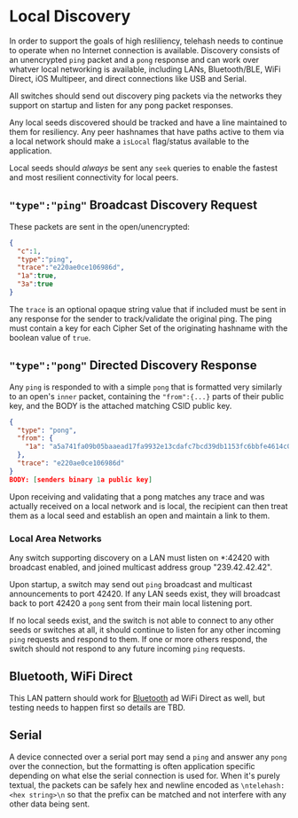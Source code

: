 Local Discovery
===============

In order to support the goals of high resliliency, telehash needs to continue to operate when no Internet connection is available.  Discovery consists of an unencrypted `ping` packet and a `pong` response and can work over whatver local networking is available, including LANs, Bluetooth/BLE, WiFi Direct, iOS Multipeer, and direct connections like USB and Serial.

All switches should send out discovery ping packets via the networks they support on startup and listen for any pong packet responses.

Any local seeds discovered should be tracked and have a line maintained to them for resiliency. Any peer hashnames that have paths active to them via a local network should make a `isLocal` flag/status available to the application.

Local seeds should *always* be sent any `seek` queries to enable the fastest and most resilient connectivity for local peers.

## `"type":"ping"` Broadcast Discovery Request

These packets are sent in the open/unencrypted:

```json
{
  "c":1,
  "type":"ping",
  "trace":"e220ae0ce106986d",
  "1a":true,
  "3a":true
}
```

The `trace` is an optional opaque string value that if included must be sent in any response for the sender to track/validate the original ping. The ping must contain a key for each Cipher Set of the originating hashname with the boolean value of `true`.

## `"type":"pong"` Directed Discovery Response

Any `ping` is responded to with a simple `pong` that is formatted very similarly to an open's `inner` packet, containing the `"from":{...}` parts of their public key, and the BODY is the attached matching CSID public key.

```json
{
  "type": "pong",
  "from": {
    "1a": "a5a741fa09b05baaead17fa9932e13cdafc7bcd39db1153fc6bbfe4614c063f3"
  },
  "trace": "e220ae0ce106986d"
}
BODY: [senders binary 1a public key]
```

Upon receiving and validating that a pong matches any trace and was actually received on a local network and is local, the recipient can then treat them as a local seed and establish an open and maintain a link to them.

### Local Area Networks

Any switch supporting discovery on a LAN must listen on *:42420 with broadcast enabled, and joined multicast address group "239.42.42.42".

Upon startup, a switch may send out `ping` broadcast and multicast announcements to port 42420. If any LAN seeds exist, they will broadcast back to port 42420 a `pong` sent from their main local listening port. 

If no local seeds exist, and the switch is not able to connect to any other seeds or switches at all, it should continue to listen for any other incoming `ping` requests and respond to them.  If one or more others respond, the switch should not respond to any future incoming `ping` requests.

## Bluetooth, WiFi Direct

This LAN pattern should work for [Bluetooth](path_bluetooth.md) ad WiFi Direct as well, but testing needs to happen first so details are TBD.

## Serial

A device connected over a serial port may send a `ping` and answer any `pong` over the connection, but the formatting is often application specific depending on what else the serial connection is used for.  When it's purely textual, the packets can be safely hex and newline encoded as `\ntelehash:<hex string>\n` so that the prefix can be matched and not interfere with any other data being sent.
